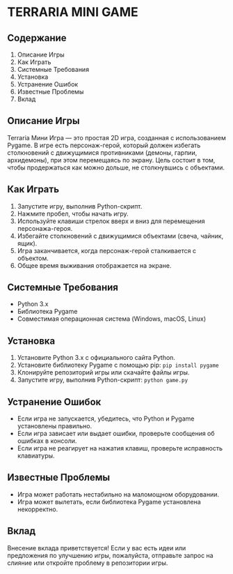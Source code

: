 # TERRARIA MINI GAME

## Содержание
1. Описание Игры
2. Как Играть
3. Системные Требования
4. Установка
5. Устранение Ошибок
6. Известные Проблемы
7. Вклад

## Описание Игры
Terraria Мини Игра — это простая 2D игра, созданная с использованием Pygame. В игре есть персонаж-герой, который должен избегать столкновений с движущимися противниками (демоны, гарпии, архидемоны), при этом перемещаясь по экрану. Цель состоит в том, чтобы продержаться как можно дольше, не столкнувшись с объектами.

## Как Играть
1. Запустите игру, выполнив Python-скрипт.
2. Нажмите пробел, чтобы начать игру.
3. Используйте клавиши стрелок вверх и вниз для перемещения персонажа-героя.
4. Избегайте столкновений с движущимися объектами (свеча, чайник, ящик).
5. Игра заканчивается, когда персонаж-герой сталкивается с объектом.
6. Общее время выживания отображается на экране.

## Системные Требования
* Python 3.x
* Библиотека Pygame
* Совместимая операционная система (Windows, macOS, Linux)

## Установка
1. Установите Python 3.x с официального сайта Python.
2. Установите библиотеку Pygame с помощью pip: `pip install pygame`
3. Клонируйте репозиторий игры или скачайте файлы игры.
4. Запустите игру, выполнив Python-скрипт: `python game.py`

## Устранение Ошибок
* Если игра не запускается, убедитесь, что Python и Pygame установлены правильно.
* Если игра зависает или выдает ошибки, проверьте сообщения об ошибках в консоли.
* Если игра не реагирует на нажатия клавиш, проверьте исправность клавиатуры.

## Известные Проблемы
* Игра может работать нестабильно на маломощном оборудовании.
* Игра может вылетать, если библиотека Pygame установлена некорректно.

## Вклад
Внесение вклада приветствуется! Если у вас есть идеи или предложения по улучшению игры, пожалуйста, отправьте запрос на слияние или откройте проблему в репозитории игры.
